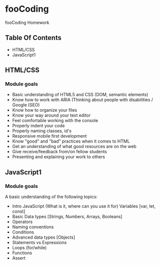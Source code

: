 # fooCoding
fooCoding Homework

## Table Of Contents
* HTML/CSS
* JavaScript1

## HTML/CSS

### Module goals
* Basic understanding of HTML5 and CSS (DOM, semantic elements)
* Know how to work with ARIA (Thinking about people with disabilities / Google (SEO)
* Know how to organize your files
* Know your way around your text editor
* Feel comfortable working with the console
* Properly indent your code
* Properly naming classes, id's
* Responsive mobile first development
* Know "good" and "bad" practices when it comes to HTML
* Get an understanding of what good resources are on the web
* Give receive/feedback from/on fellow students
* Presenting and explaining your work to others

## JavaScript1

### Module goals

A basic understanding of the following topics:

* Intro JavaScript (What is it, where can you use it for)
Variables [var, let, const]
* Basic Data types [Strings, Numbers, Arrays, Booleans]
* Operators
* Naming conventions
* Conditions
* Advanced data types [Objects]
* Statements vs Expressions
* Loops (for/while)
* Functions
* Assert

